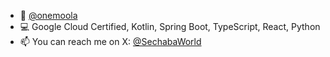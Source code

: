- :briefcase: [@onemoola](https://github.com/onemoola)
- :computer: Google Cloud Certified, Kotlin, Spring Boot, TypeScript, React, Python
- 📫 You can reach me on X: [@SechabaWorld](https://twitter.com/sechabaworld)
